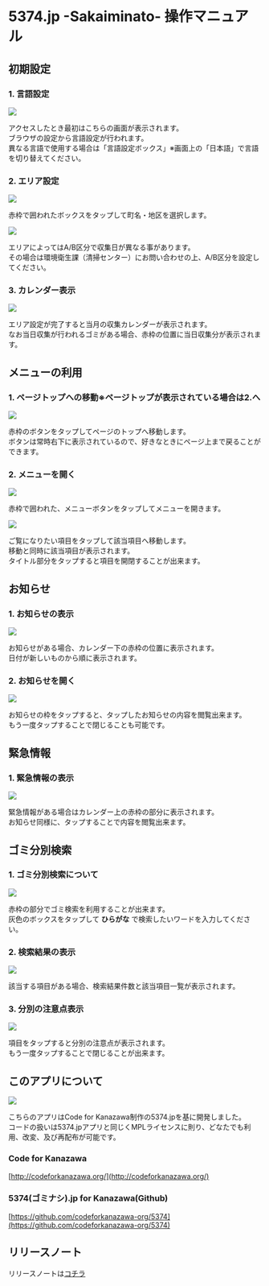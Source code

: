# 5374.jp -Sakaiminato- 操作マニュアル

## 初期設定

### 1. 言語設定
![](./manu/pic-001.png)

アクセスしたとき最初はこちらの画面が表示されます。  
ブラウザの設定から言語設定が行われます。  
異なる言語で使用する場合は「言語設定ボックス」※画面上の「日本語」で言語を切り替えてください。

### 2. エリア設定
![](./manu/pic-002.png)

赤枠で囲われたボックスをタップして町名・地区を選択します。

![](./manu/pic-003.png)

エリアによってはA/B区分で収集日が異なる事があります。  
その場合は環境衛生課（清掃センター）にお問い合わせの上、A/B区分を設定してください。

### 3. カレンダー表示

![](./manu/pic-004.png)

エリア設定が完了すると当月の収集カレンダーが表示されます。  
なお当日収集が行われるゴミがある場合、赤枠の位置に当日収集分が表示されます。


## メニューの利用

### 1. ページトップへの移動※ページトップが表示されている場合は2.へ
![](./manu/pic-005.png)

赤枠のボタンをタップしてページのトップへ移動します。  
ボタンは常時右下に表示されているので、好きなときにページ上まで戻ることができます。

### 2. メニューを開く
![](./manu/pic-006.png)

赤枠で囲われた、メニューボタンをタップしてメニューを開きます。

![](./manu/pic-007.png)

ご覧になりたい項目をタップして該当項目へ移動します。  
移動と同時に該当項目が表示されます。  
タイトル部分をタップすると項目を開閉することが出来ます。

## お知らせ

### 1. お知らせの表示
![](./manu/pic-008.png)

お知らせがある場合、カレンダー下の赤枠の位置に表示されます。  
日付が新しいものから順に表示されます。

### 2. お知らせを開く
![](./manu/pic-009.png)

お知らせの枠をタップすると、タップしたお知らせの内容を閲覧出来ます。  
もう一度タップすることで閉じることも可能です。

## 緊急情報

### 1. 緊急情報の表示
![](./manu/pic-010.png)

緊急情報がある場合はカレンダー上の赤枠の部分に表示されます。  
お知らせ同様に、タップすることで内容を閲覧出来ます。

## ゴミ分別検索

### 1. ゴミ分別検索について
![](./manu/pic-011.png)

赤枠の部分でゴミ検索を利用することが出来ます。  
灰色のボックスをタップして
**ひらがな**
で検索したいワードを入力してください。

### 2. 検索結果の表示
![](./manu/pic-012.png)

該当する項目がある場合、検索結果件数と該当項目一覧が表示されます。

### 3. 分別の注意点表示
![](./manu/pic-013.png)

項目をタップすると分別の注意点が表示されます。  
もう一度タップすることで閉じることが出来ます。

## このアプリについて
![](./manu/pic-014.png)

こちらのアプリはCode for Kanazawa制作の5374.jpを基に開発しました。  
コードの扱いは5374.jpアプリと同じくMPLライセンスに則り、どなたでも利用、改変、及び再配布が可能です。

### Code for Kanazawa
[http://codeforkanazawa.org/](http://codeforkanazawa.org/)

### 5374(ゴミナシ).jp for Kanazawa(Github)
[https://github.com/codeforkanazawa-org/5374](https://github.com/codeforkanazawa-org/5374)

## リリースノート
リリースノートは[コチラ](./manu/release-notes.md)
